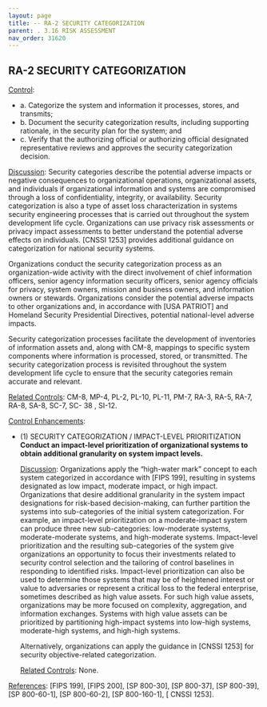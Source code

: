 ```yaml
---
layout: page
title: -- RA-2 SECURITY CATEGORIZATION 
parent: . 3.16 RISK ASSESSMENT
nav_order: 31620
---
```


## RA-2 SECURITY CATEGORIZATION

<ins>Control</ins>:
* a. Categorize the system and information it processes, stores, and transmits;
* b. Document the security categorization results, including supporting rationale, in the security plan for the system; and
* c. Verify that the authorizing official or authorizing official designated representative reviews and approves the security categorization decision.

<ins>Discussion</ins>: Security categories describe the potential adverse impacts or negative consequences to organizational operations, organizational assets, and individuals if organizational information and systems are compromised through a loss of confidentiality, integrity, or availability. Security categorization is also a type of asset loss characterization in systems security engineering processes that is carried out throughout the system development life cycle. Organizations can use privacy risk assessments or privacy impact assessments to better understand the potential adverse effects on individuals. [CNSSI 1253] provides additional guidance on categorization for national security systems.

Organizations conduct the security categorization process as an organization-wide activity with the direct involvement of chief information officers, senior agency information security officers, senior agency officials for privacy, system owners, mission and business owners, and information owners or stewards. Organizations consider the potential adverse impacts to other organizations and, in accordance with [USA PATRIOT] and Homeland Security Presidential Directives, potential national-level adverse impacts.

Security categorization processes facilitate the development of inventories of information assets and, along with CM-8, mappings to specific system components where information is processed, stored, or transmitted. The security categorization process is revisited throughout the system development life cycle to ensure that the security categories remain accurate and relevant.

<ins>Related Controls</ins>: CM-8, MP-4, PL-2, PL-10, PL-11, PM-7, RA-3, RA-5, RA-7, RA-8, SA-8, SC-7, SC-
38 , SI-12.

<ins>Control Enhancements</ins>:
   
* (1) SECURITY CATEGORIZATION / IMPACT-LEVEL PRIORITIZATION<br>
**Conduct an impact-level prioritization of organizational systems to obtain additional granularity on system impact levels.**

    <ins>Discussion</ins>: Organizations apply the “high-water mark” concept to each system categorized in accordance with [FIPS 199], resulting in systems designated as low impact, moderate impact, or high impact. Organizations that desire additional granularity in the system impact designations for risk-based decision-making, can further partition the systems into sub-categories of the initial system categorization. For example, an impact-level prioritization on a moderate-impact system can produce three new sub-categories: low-moderate systems, moderate-moderate systems, and high-moderate systems. Impact-level prioritization and the resulting sub-categories of the system give organizations an opportunity to focus their investments related to security control selection and the tailoring of control baselines in responding to identified risks. Impact-level prioritization can also be used to determine those systems that may be of heightened interest or value to adversaries or represent a critical loss to the federal enterprise, sometimes described as high value assets. For such high value assets, organizations may be more focused on complexity, aggregation, and information exchanges. Systems with high value assets can be prioritized by partitioning high-impact systems into low-high systems, moderate-high systems, and high-high systems.

    Alternatively, organizations can apply the guidance in [CNSSI 1253] for security objective-related categorization.

    <ins>Related Controls</ins>: None.

<ins>References</ins>: [FIPS 199], [FIPS 200], [SP 800-30], [SP 800-37], [SP 800-39], [SP 800-60-1], [SP 800-60-2], [SP 800-160-1], [ CNSSI 1253].
